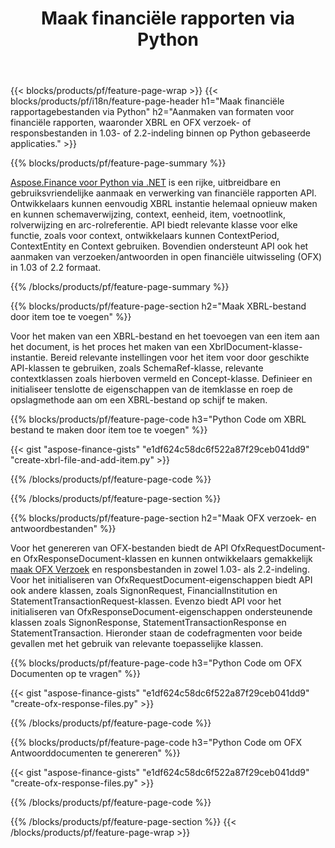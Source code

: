 ﻿---
title: Maak financiële rapporten via Python
url: /nl/python-net/create/
description:  Python code om financiële rapporten te maken in XBRL en OFX verzoek- of antwoordbestanden via de Python-bibliotheek.
---
{{< blocks/products/pf/feature-page-wrap >}}
{{< blocks/products/pf/i18n/feature-page-header h1="Maak financiële rapportagebestanden via Python" h2="Aanmaken van formaten voor financiële rapporten, waaronder XBRL en OFX verzoek- of responsbestanden in 1.03- of 2.2-indeling binnen op Python gebaseerde applicaties." >}}

{{% blocks/products/pf/feature-page-summary %}}

[Aspose.Finance voor Python via .NET](https://products.aspose.com/finance/python-net/) is een rijke, uitbreidbare en gebruiksvriendelijke aanmaak en verwerking van financiële rapporten API. Ontwikkelaars kunnen eenvoudig XBRL instantie helemaal opnieuw maken en kunnen schemaverwijzing, context, eenheid, item, voetnootlink, rolverwijzing en 
arc-rolreferentie. API biedt relevante klasse voor elke functie, zoals voor context, ontwikkelaars kunnen ContextPeriod, ContextEntity en Context gebruiken. 
Bovendien ondersteunt API ook het aanmaken van verzoeken/antwoorden in open financiële uitwisseling (OFX) in 1.03 of 2.2 formaat.

{{% /blocks/products/pf/feature-page-summary %}}

{{% blocks/products/pf/feature-page-section h2="Maak XBRL-bestand door item toe te voegen" %}}

Voor het maken van een XBRL-bestand en het toevoegen van een item aan het document, is het proces het maken van een XbrlDocument-klasse-instantie. Bereid relevante instellingen voor het item voor door geschikte API-klassen te gebruiken, zoals SchemaRef-klasse, relevante contextklassen zoals hierboven vermeld en Concept-klasse. Definieer en initialiseer tenslotte de eigenschappen van de itemklasse en roep de opslagmethode aan om een XBRL-bestand op schijf te maken.

{{% blocks/products/pf/feature-page-code h3="Python Code om XBRL bestand te maken door item toe te voegen" %}}

{{< gist "aspose-finance-gists" "e1df624c58dc6f522a87f29ceb041dd9" "create-xbrl-file-and-add-item.py" >}} 

{{% /blocks/products/pf/feature-page-code %}}

{{% /blocks/products/pf/feature-page-section %}}

{{% blocks/products/pf/feature-page-section h2="Maak OFX verzoek- en antwoordbestanden" %}}


Voor het genereren van OFX-bestanden biedt de API OfxRequestDocument- en OfxResponseDocument-klassen en kunnen ontwikkelaars gemakkelijk [maak OFX Verzoek](https://products.aspose.com/finance/python-net/create/ofx-request/) en responsbestanden in zowel 1.03- als 2.2-indeling. Voor het initialiseren van OfxRequestDocument-eigenschappen biedt API ook andere klassen, zoals SignonRequest, FinancialInstitution en StatementTransactionRequest-klassen. Evenzo biedt API voor het initialiseren van OfxResponseDocument-eigenschappen ondersteunende klassen zoals SignonResponse, StatementTransactionResponse en StatementTransaction. Hieronder staan de codefragmenten voor beide gevallen met het gebruik van relevante toepasselijke klassen.

{{% blocks/products/pf/feature-page-code h3="Python Code om OFX Documenten op te vragen" %}}

{{< gist "aspose-finance-gists" "e1df624c58dc6f522a87f29ceb041dd9" "create-ofx-response-files.py" >}} 

{{% /blocks/products/pf/feature-page-code %}}

{{% blocks/products/pf/feature-page-code h3="Python Code om OFX Antwoorddocumenten te genereren" %}}

{{< gist "aspose-finance-gists" "e1df624c58dc6f522a87f29ceb041dd9" "create-ofx-response-files.py" >}} 

{{% /blocks/products/pf/feature-page-code %}}

{{% /blocks/products/pf/feature-page-section %}}
{{< /blocks/products/pf/feature-page-wrap >}}